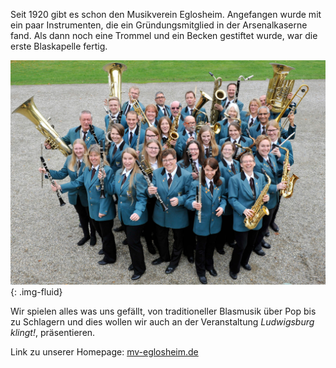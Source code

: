 
Seit 1920 gibt es schon den Musikverein Eglosheim.
Angefangen wurde mit ein paar Instrumenten, die ein Gründungsmitglied in der Arsenalkaserne fand.
Als dann noch eine Trommel und ein Becken gestiftet wurde, war die erste Blaskapelle fertig.

![MV-Eglosheim](assets/img/teilnehmer/mve-grosses-orchester.jpg){: .img-fluid}

Wir spielen alles was uns gefällt, von traditioneller Blasmusik über Pop bis zu Schlagern
und dies wollen wir auch an der Veranstaltung _Ludwigsburg klingt!_, präsentieren.

Link zu unserer Homepage: [mv-eglosheim.de](http://mv-eglosheim.de/)
